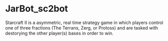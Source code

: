 # JarBot_sc2bot
Starcraft II is a asymmetric, real time strategy game in which players control one of three fractions (The Terrans, Zerg, or Protoss) and are tasked with destorying the other player(s) bases in order to win.  
